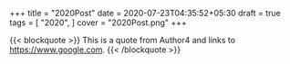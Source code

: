 +++
title = "2020Post"
date = 2020-07-23T04:35:52+05:30
draft = true
tags = [
    "2020",
]
cover = "2020Post.png"
+++

{{< blockquote  >}}
  This is a quote from Author4 and links to https://www.google.com.
{{< /blockquote >}}